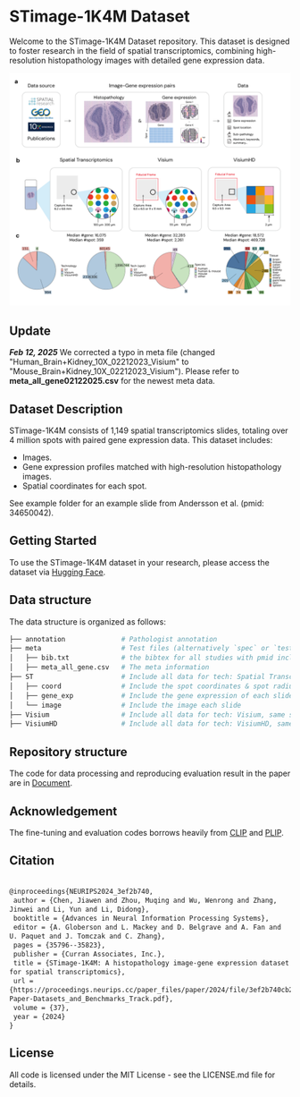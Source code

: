 # STimage-1K4M Dataset

Welcome to the STimage-1K4M Dataset repository. This dataset is designed to foster research in the field of spatial transcriptomics, combining high-resolution histopathology images with detailed gene expression data. 

![teaser](aux/f1.png "teaser")

## Update

***Feb 12, 2025***
We corrected a typo in meta file (changed "Human_Brain+Kidney_10X_02212023_Visium" to "Mouse_Brain+Kidney_10X_02212023_Visium"). Please refer to **meta_all_gene02122025.csv** for the newest meta data.


## Dataset Description

STimage-1K4M consists of 1,149 spatial transcriptomics slides, totaling over 4 million spots with paired gene expression data. This dataset includes:

- Images.
- Gene expression profiles matched with high-resolution histopathology images.
- Spatial coordinates for each spot.

See example folder for an example slide from Andersson et al. (pmid: 34650042).

## Getting Started

To use the STimage-1K4M dataset in your research, please access the dataset via [Hugging Face](https://huggingface.co/datasets/jiawennnn/STimage-1K4M).

## Data structure
The data structure is organized as follows:

```bash
├── annotation              # Pathologist annotation
├── meta                    # Test files (alternatively `spec` or `tests`)
│   ├── bib.txt             # the bibtex for all studies with pmid included in the dataset
│   ├── meta_all_gene.csv   # The meta information
├── ST                      # Include all data for tech: Spatial Transcriptomics
│   ├── coord               # Include the spot coordinates & spot radius of each slide
│   ├── gene_exp            # Include the gene expression of each slide
│   └── image               # Include the image each slide
├── Visium                  # Include all data for tech: Visium, same structure as ST
├── VisiumHD                # Include all data for tech: VisiumHD, same structure as ST
```
## Repository structure

The code for data processing and reproducing evaluation result in the paper are in [Document](https://jiawenchenn.github.io/STimage-1K4M/docs/01-make-meta).

## Acknowledgement
The fine-tuning and evaluation codes borrows heavily from [CLIP](https://github.com/openai/CLIP/issues/83) and [PLIP](https://github.com/PathologyFoundation/plip/). 

## Citation

```

@inproceedings{NEURIPS2024_3ef2b740,
 author = {Chen, Jiawen and Zhou, Muqing and Wu, Wenrong and Zhang, Jinwei and Li, Yun and Li, Didong},
 booktitle = {Advances in Neural Information Processing Systems},
 editor = {A. Globerson and L. Mackey and D. Belgrave and A. Fan and U. Paquet and J. Tomczak and C. Zhang},
 pages = {35796--35823},
 publisher = {Curran Associates, Inc.},
 title = {STimage-1K4M: A histopathology image-gene expression dataset for spatial transcriptomics},
 url = {https://proceedings.neurips.cc/paper_files/paper/2024/file/3ef2b740cb22dcce67c20989cb3d3fce-Paper-Datasets_and_Benchmarks_Track.pdf},
 volume = {37},
 year = {2024}
}

```

## License

All code is licensed under the MIT License - see the LICENSE.md file for details.
